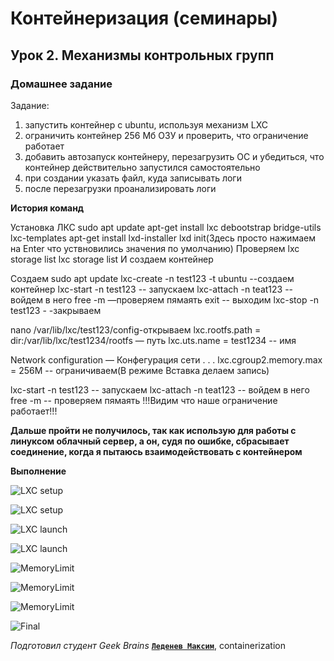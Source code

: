 # Контейнеризация (семинары)


## Урок 2. Механизмы контрольных групп

### **Домашнее задание**

Задание:
1) запустить контейнер с ubuntu, используя механизм LXC
2) ограничить контейнер 256 Мб ОЗУ и проверить, что ограничение работает
3) добавить автозапуск контейнеру, перезагрузить ОС и убедиться, что контейнер действительно запустился самостоятельно
4) при создании указать файл, куда записывать логи
5) после перезагрузки проанализировать логи


**История команд**

Установка ЛКС
sudo apt update
apt-get install lxc debootstrap bridge-utils lxc-templates
apt-get install lxd-installer
lxd init(Здесь просто нажимаем на Enter что уствновились значения по умолчанию)
Проверяем
lxc storage list
lxc storage list
И создаем контейнер

Создаем
sudo apt update
lxc-create -n test123 -t ubuntu --создаем контейнер
lxc-start -n test123 -- запускаем
lxc-attach -n teat123 -- войдем в него
free -m —проверяем пямаять
exit -- выходим
lxc-stop -n test123 - -закрываем

nano /var/lib/lxc/test123/config-открываем
lxc.rootfs.path = dir:/var/lib/lxc/test1234/rootfs — путь
lxc.uts.name = test1234 -- имя

Network configuration — Конфегурация сети
.
.
.
lxc.cgroup2.memory.max = 256M -- ограничиваем(В режиме Вставка делаем запись)

lxc-start -n test123 -- запускаем
lxc-attach -n teat123 -- войдем в него
free -m -- проверяем пямаять
!!!Видим что наше ограничение работает!!!

**Дальше пройти не получилось, так как использую для работы с линуксом облачный сервер, а он, судя по ошибке, сбрасывает соединение, когда я пытаюсь взаимодействовать с контейнером**

**Выполнение**

![LXC setup](https://github.com/ScarletStranger/containerization/blob/main/Seminar2/1.png)

![LXC setup](https://github.com/ScarletStranger/containerization/blob/main/Seminar2/2.png)

![LXC launch](https://github.com/ScarletStranger/containerization/blob/main/Seminar2/3.png)

![LXC launch](https://github.com/ScarletStranger/containerization/blob/main/Seminar2/4.png)

![MemoryLimit](https://github.com/ScarletStranger/containerization/blob/main/Seminar2/5.png)

![MemoryLimit](https://github.com/ScarletStranger/containerization/blob/main/Seminar2/6.png)

![MemoryLimit](https://github.com/ScarletStranger/containerization/blob/main/Seminar2/7.png)

![Final](https://github.com/ScarletStranger/containerization/blob/main/Seminar2/8.png)

*Подготовил студент Geek Brains* [**`Леденев Максим`**](https://github.com/ScarletStranger), containerization
